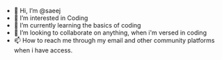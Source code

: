 - 👋 Hi, I’m @saeej
- 👀 I’m interested in Coding
- 🌱 I’m currently learning the basics of coding
- 💞️ I’m looking to collaborate on anything, when i'm versed in coding
- 📫 How to reach me through my email and other community platforms when i have access.

<!---
saeej/saeej is a ✨ special ✨ repository because its `README.md` (this file) appears on your GitHub profile.
You can click the Preview link to take a look at your changes.
--->
